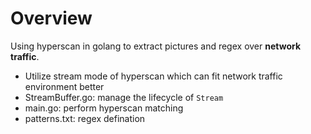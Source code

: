 # Overview
Using hyperscan in golang to extract pictures and regex over **network traffic**.
- Utilize stream mode of hyperscan which can fit network traffic environment better
- StreamBuffer.go: manage the lifecycle of `Stream`
- main.go: perform hyperscan matching
- patterns.txt: regex defination

